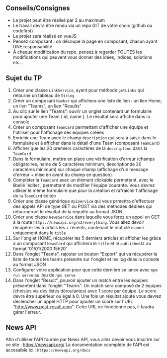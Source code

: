 ## Conseils/Consignes

- Le projet peut être réalisé par 2 au maximum
- Le travail devra être rendu via un repo GIT de votre choix (github ou codefirst)
- Le projet sera réalisé en vueJS
- Pensez composant : on découpe la page en composant, chacun ayant UNE responsabilité
- À chaque modification du repo, pensez à regarder TOUTES les modifications qui peuvent vous donner des idées, indices, solutions etc...

## Sujet du TP

1) Créer une classe `LinkService`, ayant pour méthode `getLinks` qui retourne un tableau de `String`
2) Créer un composant `Navbar` qui affichera une liste de lien : un lien Home, un lien "Teams", un lien "Results"
3) Au clic sur le lien "Teams", ouvrir un onglet contenant un formulaire pour ajouter une Team { id, name }. Le résultat sera affiché dans la console
4) Créer un composant `TeamCard` permettant d'afficher une équipe et l'utiliser pour l'affichage des équipes créées
5) Enrichir une Team avec le champ `description` qui sera à saisir dans le formulaire et à afficher dans le détail d'une Team (composant `TeamCard`)
6) Afficher que les 20 premiers caractères de la `description` dans la `TeamCard`
7) Dans le formulaire, mettre en place une vérification d'erreur (champs obligatoires, name de 5 caractères minimum, descriptionde 20 caractères minimum) sur chaque champ (affichage d'un message d'erreur + mise en avant du champ en question)
8) Compléter la `TeamCard` avec un élément clickable permettant, avec le libellé 'éditer', permettant de modifier l'équipe courante. Vous devrez utiliser le même formulaire que pour la création et rafraichir l'affichage de la `TeamCard` éditée
9) Créer une classe générique `ApiService` qui vous prmettra d'effectuer des appels API de type GET ou POST via des méthodes dédiées qui retourneront le résultat de la requête au format JSON
10) Créer une classe `NewsService` dans laquelle vous ferez un appel en GET à la route `https://newsapi.org/v2/everything`. Vous allez devoir récupérer les 5 articls les + récents, contenant le mot clé `esport` uniquement dans le `title`
11) Sur l'onglet HOME, récupérer les 5 derniers articles et afficher les grâce à un composant `NewsCard` qui affichera le `title` et le `publishedAt` au format '01/01/2000 15h20'
12) Dans l'onglet "Teams", rajouter un bouton "Export" qui va récupérer la liste de toutes les teams présente sur l'onglet et les log dnas la console au format JSON
13) Configurer votre application pour que cette dernière se lance avec `npm run serve` au lieu de `npx serve`
14) Dans l'onglet "Result", pouvoir ajouter un match entre les équipes présentent dans l'onglet "Teams". Un match sera composé de 2 équipes (choisies via des listes déroulantes) avec 1 score par équipe. Le score devra être supérieur ou égal à 0. Une fois un résultat ajouté vous devrez déclencher un appel HTTP pour ajouter un score sur l'URL "http://www.post-result.com". Cette URL ne fonctionne pas, il faudra gérer l'erreur.

## News API

Afin d'utiliser l'API fournie par News API, vous allez devoir vous inscrire sur ce site : https://newsapi.org/
La documentation ccomplète de l'API est accessible ici : `https://newsapi.org/docs`
